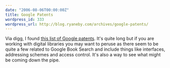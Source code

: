 ```yaml
---
date: "2006-08-06T00:00:00Z"
title: Google Patents
wordpress_id: 333
wordpress_url: http://blog.ryaneby.com/archives/google-patents/
---
```

Via digg, I found <a href="http://www.arnoldit.com/lists/google-patents.asp">this list of Google patents</a>. It's quite long but if you are working with digital libraries you may want to peruse as there seem to be quite a few related to Google Book Search and include things like interfaces, addressing schemes and access control. It's also a way to see what might be coming down the pipe.
